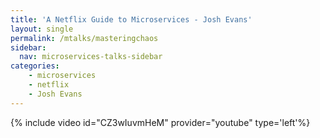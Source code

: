 ```yaml
---
title: 'A Netflix Guide to Microservices - Josh Evans'
layout: single
permalink: /mtalks/masteringchaos
sidebar:
  nav: microservices-talks-sidebar
categories:
    - microservices
    - netflix
    - Josh Evans
---
```

{% include video id="CZ3wIuvmHeM" provider="youtube" type='left'%}